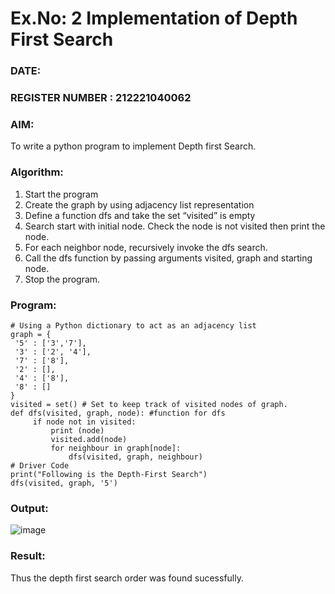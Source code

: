 # Ex.No: 2  Implementation of Depth First Search
### DATE:                                                                          
### REGISTER NUMBER : 212221040062
### AIM: 
To write a python program to implement Depth first Search. 
### Algorithm:
1. Start the program
2. Create the graph by using adjacency list representation
3. Define a function dfs and take the set “visited” is empty 
4. Search start with initial node. Check the node is not visited then print the node.
5. For each neighbor node, recursively invoke the dfs search.
6. Call the dfs function by passing arguments visited, graph and starting node.
7. Stop the program.
### Program:
```
# Using a Python dictionary to act as an adjacency list 
graph = { 
 '5' : ['3','7'], 
 '3' : ['2', '4'], 
 '7' : ['8'], 
 '2' : [], 
 '4' : ['8'], 
 '8' : [] 
} 
visited = set() # Set to keep track of visited nodes of graph. 
def dfs(visited, graph, node): #function for dfs 
     if node not in visited: 
         print (node) 
         visited.add(node) 
         for neighbour in graph[node]: 
             dfs(visited, graph, neighbour) 
# Driver Code 
print("Following is the Depth-First Search") 
dfs(visited, graph, '5') 
```

### Output:
![image](https://github.com/Jai-Pradhiksha/Artificial-Intelligence/assets/100289733/b3307395-a1a5-4c72-8af5-661ef101458a)



### Result:
Thus the depth first search order was found sucessfully.
